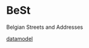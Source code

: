 # BeSt

Belgian Streets and Addresses

[datamodel](https://github.com/belgif/thematic/blob/master/BeSt/Address.png)
